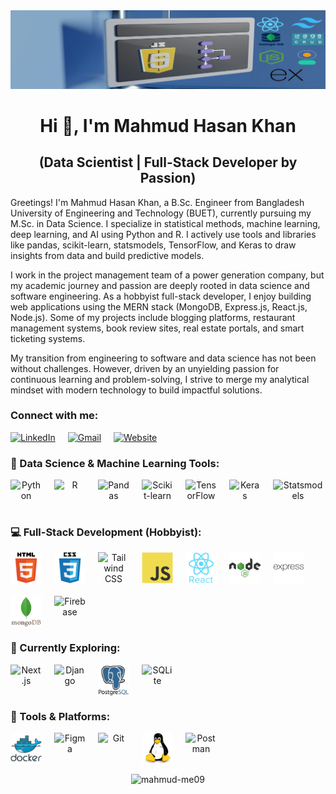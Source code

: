 <img src="./assets/banner.jpeg" alt="Banner" border="0">
<h1 align="center">Hi 👋, I'm Mahmud Hasan Khan</h1>
<h2 align="center">(Data Scientist | Full-Stack Developer by Passion)</h2>

<p text-align="justify">
Greetings! I'm Mahmud Hasan Khan, a B.Sc. Engineer from Bangladesh University of Engineering and Technology (BUET), currently pursuing my M.Sc. in Data Science. I specialize in statistical methods, machine learning, deep learning, and AI using Python and R. I actively use tools and libraries like pandas, scikit-learn, statsmodels, TensorFlow, and Keras to draw insights from data and build predictive models.

I work in the project management team of a power generation company, but my academic journey and passion are deeply rooted in data science and software engineering. As a hobbyist full-stack developer, I enjoy building web applications using the MERN stack (MongoDB, Express.js, React.js, Node.js). Some of my projects include blogging platforms, restaurant management systems, book review sites, real estate portals, and smart ticketing systems.

My transition from engineering to software and data science has not been without challenges. However, driven by an unyielding passion for continuous learning and problem-solving, I strive to merge my analytical mindset with modern technology to build impactful solutions. 
</p>

<h3 align="left">Connect with me:</h3>
<p align="middle" style="display: flex; flex-wrap: wrap; gap: 20px;">
  <a href="https://www.linkedin.com/in/mahmud-hasan-webdev" target="_blank" rel="noopener"><img src="https://www.vectorlogo.zone/logos/linkedin/linkedin-ar21.svg" alt="LinkedIn" border="0"></a>
  <a href="mailto:mahmud.me09@gmail.com" rel="noopener"><img src="https://www.vectorlogo.zone/logos/gmail/gmail-ar21.svg" alt="Gmail" border="0"></a>
  <a href="https://mahmud-me09.github.io/mahmud-me09/" target="_blank" rel="noopener"><img src="./assets/website.ico" alt="Website" border="0"></a>
</p>

<h3 align="left">🧠 Data Science & Machine Learning Tools:</h3>
<p align="middle" style="display: flex; flex-wrap: wrap; gap: 20px;">
  <img src="https://www.vectorlogo.zone/logos/python/python-icon.svg" alt="Python" width="50" height="50"/>
  <img src="https://www.vectorlogo.zone/logos/r-project/r-project-icon.svg" alt="R" width="50" height="50"/>
  <img src="https://cdn.jsdelivr.net/gh/devicons/devicon/icons/pandas/pandas-original.svg" alt="Pandas" width="50" height="50"/>
  <img src="https://cdn.jsdelivr.net/gh/devicons/devicon/icons/scikit-learn/scikit-learn-original.svg" alt="Scikit-learn" width="50" height="50"/>
  <img src="https://cdn.jsdelivr.net/gh/devicons/devicon/icons/tensorflow/tensorflow-original.svg" alt="TensorFlow" width="50" height="50"/>
  <img src="https://cdn.jsdelivr.net/gh/devicons/devicon/icons/keras/keras-original.svg" alt="Keras" width="50" height="50"/>
  <img src="https://github.com/statsmodels/statsmodels/raw/main/docs/source/_static/logo-long.png" alt="Statsmodels" width="80"/>
</p>

<h3 align="left">💻 Full-Stack Development (Hobbyist):</h3>
<p align="middle" style="display: flex; flex-wrap: wrap; gap: 20px;">
  <img src="https://raw.githubusercontent.com/devicons/devicon/master/icons/html5/html5-original-wordmark.svg" alt="HTML5" width="50" height="50"/>
  <img src="https://raw.githubusercontent.com/devicons/devicon/master/icons/css3/css3-original-wordmark.svg" alt="CSS3" width="50" height="50"/>
  <img src="https://www.vectorlogo.zone/logos/tailwindcss/tailwindcss-icon.svg" alt="Tailwind CSS" width="50" height="50"/>
  <img src="https://raw.githubusercontent.com/devicons/devicon/master/icons/javascript/javascript-original.svg" alt="JavaScript" width="50" height="50"/>
  <img src="https://raw.githubusercontent.com/devicons/devicon/master/icons/react/react-original-wordmark.svg" alt="React" width="50" height="50"/>
  <img src="https://raw.githubusercontent.com/devicons/devicon/master/icons/nodejs/nodejs-original-wordmark.svg" alt="Node.js" width="50" height="50"/>
  <img src="https://raw.githubusercontent.com/devicons/devicon/master/icons/express/express-original-wordmark.svg" alt="Express.js" width="50" height="50"/>
  <img src="https://raw.githubusercontent.com/devicons/devicon/master/icons/mongodb/mongodb-original-wordmark.svg" alt="MongoDB" width="50" height="50"/>
  <img src="https://www.vectorlogo.zone/logos/firebase/firebase-icon.svg" alt="Firebase" width="50" height="50"/>
</p>

<h3 align="left">🌱 Currently Exploring:</h3>
<p align="middle" style="display: flex; flex-wrap: wrap; gap: 20px;">
  <img src="https://cdn.worldvectorlogo.com/logos/nextjs-2.svg" alt="Next.js" width="50" height="50"/>
  <img src="https://cdn.worldvectorlogo.com/logos/django.svg" alt="Django" width="50" height="50"/>
  <img src="https://raw.githubusercontent.com/devicons/devicon/master/icons/postgresql/postgresql-original-wordmark.svg" alt="PostgreSQL" width="50" height="50"/>
  <img src="https://www.vectorlogo.zone/logos/sqlite/sqlite-icon.svg" alt="SQLite" width="50" height="50"/>
</p>

<h3 align="left">🧰 Tools & Platforms:</h3>
<p align="middle" style="display: flex; flex-wrap: wrap; gap: 20px;">
  <img src="https://raw.githubusercontent.com/devicons/devicon/master/icons/docker/docker-original-wordmark.svg" alt="Docker" width="50" height="50"/>
  <img src="https://www.vectorlogo.zone/logos/figma/figma-icon.svg" alt="Figma" width="50" height="50"/>
  <img src="https://www.vectorlogo.zone/logos/git-scm/git-scm-icon.svg" alt="Git" width="50" height="50"/>
  <img src="https://raw.githubusercontent.com/devicons/devicon/master/icons/linux/linux-original.svg" alt="Linux" width="50" height="50"/>
  <img src="https://www.vectorlogo.zone/logos/getpostman/getpostman-icon.svg" alt="Postman" width="50" height="50"/>
</p>

<p align="center" style="width:100%">
  <img align="center" src="https://github-readme-stats.vercel.app/api/top-langs?username=mahmud-me09&show_icons=true&locale=en&layout=compact" alt="mahmud-me09" />
</p>
